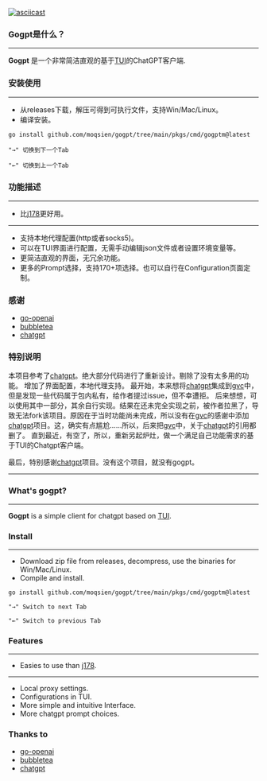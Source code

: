 [![asciicast](https://asciinema.org/a/616724.svg)](https://asciinema.org/a/616724)

### Gogpt是什么？

---------------

**Gogpt** 是一个非常简洁直观的基于[TUI](https://github.com/charmbracelet/bubbletea)的ChatGPT客户端.

### 安装使用

---------------

- 从releases下载，解压可得到可执行文件，支持Win/Mac/Linux。
- 编译安装。
```bash
go install github.com/moqsien/gogpt/tree/main/pkgs/cmd/gogptm@latest
```
```text
"→" 切换到下一个Tab

"←" 切换到上一个Tab
```

### 功能描述

---------------
- 比[j178](https://github.com/j178/chatgpt)更好用。
---------------
- 支持本地代理配置(http或者socks5)。
- 可以在TUI界面进行配置，无需手动编辑json文件或者设置环境变量等。
- 更简洁直观的界面，无冗余功能。
- 更多的Prompt选择，支持170+项选择。也可以自行在Configuration页面定制。

### 感谢
- [go-openai](https://github.com/sashabaranov/go-openai)
- [bubbletea](https://github.com/charmbracelet/bubbletea)
- [chatgpt](https://github.com/j178/chatgpt)

### 特别说明

本项目参考了[chatgpt](https://github.com/j178/chatgpt)。绝大部分代码进行了重新设计。剔除了没有太多用的功能。
增加了界面配置，本地代理支持。
最开始，本来想将[chatgpt](https://github.com/j178/chatgpt)集成到[gvc](https://github.com/moqsien/gvc)中，但是发现一些代码属于包内私有，给作者提过issue，但不幸遭拒。
后来想想，可以使用其中一部分，其余自行实现。结果在还未完全实现之前，被作者拉黑了，导致无法fork该项目。原因在于当时功能尚未完成，所以没有在[gvc](https://github.com/moqsien/gvc)的感谢中添加[chatgpt](https://github.com/j178/chatgpt)项目。这，确实有点尴尬……所以，后来把[gvc](https://github.com/moqsien/gvc)中，关于[chatgpt](https://github.com/j178/chatgpt)的引用都删了。
直到最近，有空了，所以，重新另起炉灶，做一个满足自己功能需求的基于TUI的Chatgpt客户端。

最后，特别感谢[chatgpt](https://github.com/j178/chatgpt)项目。没有这个项目，就没有gogpt。


---------------

### What's gogpt?

---------------

**Gogpt** is a simple client for chatgpt based on [TUI](https://github.com/charmbracelet/bubbletea).

### Install

---------------

- Download zip file from releases, decompress, use the binaries for Win/Mac/Linux.
- Compile and install.
```bash
go install github.com/moqsien/gogpt/tree/main/pkgs/cmd/gogptm@latest
```
```text
"→" Switch to next Tab

"←" Switch to previous Tab
```

### Features

---------------
- Easies to use than [j178](https://github.com/j178/chatgpt).
---------------
- Local proxy settings.
- Configurations in TUI.
- More simple and intuitive Interface.
- More chatgpt prompt choices.

### Thanks to
- [go-openai](https://github.com/sashabaranov/go-openai)
- [bubbletea](https://github.com/charmbracelet/bubbletea)
- [chatgpt](https://github.com/j178/chatgpt)
